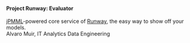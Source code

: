 #### Project Runway: Evaluator ####

[jPMML](https://github.com/jpmml/jpmml-evaluator)-powered core service 
of [Runway](https://onestash.verizon.com/users/v603497/repos/runway/browse/Scala), 
the easy way to show off your models.                                            
Alvaro Muir, IT Analytics Data Engineering